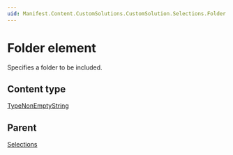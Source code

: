 ```yaml
---
uid: Manifest.Content.CustomSolutions.CustomSolution.Selections.Folder
---
```


# Folder element

Specifies a folder to be included.

## Content type

[TypeNonEmptyString](xref:Manifest-TypeNonEmptyString)

## Parent

[Selections](xref:Manifest.Content.CustomSolutions.CustomSolution.Selections)
